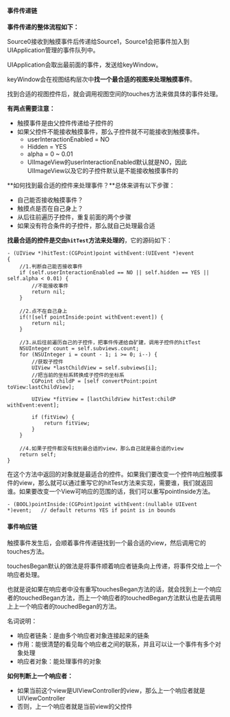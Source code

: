 #### 事件传递链

**事件传递的整体流程如下：**

Source0接收到触摸事件后传递给Source1，Source1会把事件加入到UIApplication管理的事件队列中。

UIApplication会取出最前面的事件，发送给keyWindow。

keyWindow会在视图结构层次中**找一个最合适的视图来处理触摸事件**。

找到合适的视图控件后，就会调用视图空间的touches方法来做具体的事件处理。

**有两点需要注意：**

- 触摸事件是由父控件传递给子控件的
- 如果父控件不能接收触摸事件，那么子控件就不可能接收到触摸事件。
  - userInteractionEnabled = NO
  - Hidden = YES
  - alpha = 0 ~ 0.01
  - UIImageView的userInteractionEnabled默认就是NO，因此UIImageView以及它的子控件默认是不能接收触摸事件的

**如何找到最合适的控件来处理事件？**总体来讲有以下步骤：

- 自己能否接收触摸事件？
- 触摸点是否在自己身上？
- 从后往前遍历子控件，重复前面的两个步骤
- 如果没有符合条件的子控件，那么就自己处理最合适

**找最合适的控件是交由`hitTest`方法来处理的**，它的源码如下：

```objc
- (UIView *)hitTest:(CGPoint)point withEvent:(UIEvent *)event
{
    //1.判断自己能否接收事件
    if (self.userInteractionEnabled == NO || self.hidden == YES || self.alpha < 0.01) {
        //不能接收事件
        return nil;
    }
    
    //2.点不在自己身上
    if(![self pointInside:point withEvent:event]) {
        return nil;
    }
    
    //3.从后往前遍历自己的子控件，把事件传递给自矿建，调用子控件的hitTest
    NSUInteger count = self.subviews.count;
    for (NSUInteger i = count - 1; i >= 0; i--) {
        //获取子控件
        UIView *lastChildView = self.subviews[i];
        //把当前的坐标系转换成子控件的坐标系
        CGPoint childP = [self convertPoint:point toView:lastChildView];
        
        UIView *fitView = [lastChildView hitTest:childP withEvent:event];
        
        if (fitView) {
            return fitView;
        }
    }
    
    //4.如果子控件都没有找到最合适的view，那么自己就是最合适的view
    return self;
}
```

在这个方法中返回的对象就是最适合的控件。如果我们要改变一个控件响应触摸事件的view，那么就可以通过重写它的hitTest方法来实现，需要谁，我们就返回谁。如果要改变一个View可响应的范围的话，我们可以重写pointInside方法。

```objc
- (BOOL)pointInside:(CGPoint)point withEvent:(nullable UIEvent *)event;   // default returns YES if point is in bounds
```

#### 事件响应链

触摸事件发生后，会顺着事件传递链找到一个最合适的view，然后调用它的touches方法。

touchesBegan默认的做法是将事件顺着响应者链条向上传递，将事件交给上一个响应者处理。

也就是说如果在响应者中没有重写touchesBegan方法的话，就会找到上一个响应者的touchedBegan方法，而上一个响应者的touchedBegan方法默认也是去调用上上一个响应者的touchedBegan的方法。

名词说明：

- 响应者链条：是由多个响应者对象连接起来的链条
- 作用：能很清楚的看见每个响应者之间的联系，并且可以让一个事件有多个对象处理
- 响应者对象：能处理事件的对象

**如何判断上一个响应者：**

- 如果当前这个view是UIViewController的view，那么上一个响应者就是UIViewController
- 否则，上一个响应者就是当前view的父控件